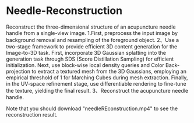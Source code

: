 # Needle-Reconstruction
Reconstruct the three-dimensional structure of an acupuncture needle handle from a single-view image.
    1.First, preprocess the input image by background removal and resampling of the foreground object.
    2、Use a two-stage framework to provide efficient 3D content generation for the Image-to-3D task. First, incorporate 3D Gaussian splatting into the generation task through SDS (Score Distillation Sampling) for efficient initialization. Next, use block-wise local density queries and Color Back-projection to extract a textured mesh from the 3D Gaussians, employing an empirical threshold of 1 for Marching Cubes during mesh extraction. Finally, in the UV-space refinement stage, use differentiable rendering to fine-tune the texture, yielding the final result.
    3、Reconstruct the acupuncture needle handle.


Note that you should download "needleREconstruction.mp4" to see the reconstruction result.
